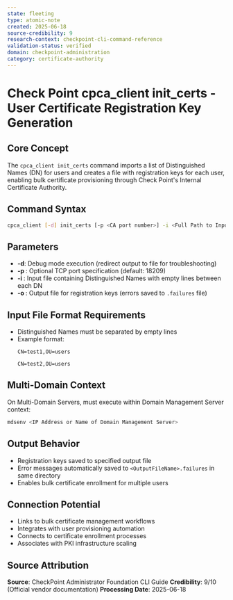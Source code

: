 ```yaml
---
state: fleeting
type: atomic-note
created: 2025-06-18
source-credibility: 9
research-context: checkpoint-cli-command-reference
validation-status: verified
domain: checkpoint-administration
category: certificate-authority
---
```


# Check Point cpca_client init_certs - User Certificate Registration Key Generation

## Core Concept
The `cpca_client init_certs` command imports a list of Distinguished Names (DN) for users and creates a file with registration keys for each user, enabling bulk certificate provisioning through Check Point's Internal Certificate Authority.

## Command Syntax
```bash
cpca_client [-d] init_certs [-p <CA port number>] -i <Full Path to Input File> -o <Full Path to Output File>
```

## Parameters
- **-d**: Debug mode execution (redirect output to file for troubleshooting)
- **-p <CA port number>**: Optional TCP port specification (default: 18209)
- **-i <Full Path to Input File>**: Input file containing Distinguished Names with empty lines between each DN
- **-o <Full Path to Output File>**: Output file for registration keys (errors saved to `.failures` file)

## Input File Format Requirements
- Distinguished Names must be separated by empty lines
- Example format:
  ```
  CN=test1,OU=users
  
  CN=test2,OU=users
  ```

## Multi-Domain Context
On Multi-Domain Servers, must execute within Domain Management Server context:
```bash
mdsenv <IP Address or Name of Domain Management Server>
```

## Output Behavior
- Registration keys saved to specified output file
- Error messages automatically saved to `<OutputFileName>.failures` in same directory
- Enables bulk certificate enrollment for multiple users

## Connection Potential
- Links to bulk certificate management workflows
- Integrates with user provisioning automation
- Connects to certificate enrollment processes
- Associates with PKI infrastructure scaling

## Source Attribution
**Source**: CheckPoint Administrator Foundation CLI Guide
**Credibility**: 9/10 (Official vendor documentation)
**Processing Date**: 2025-06-18